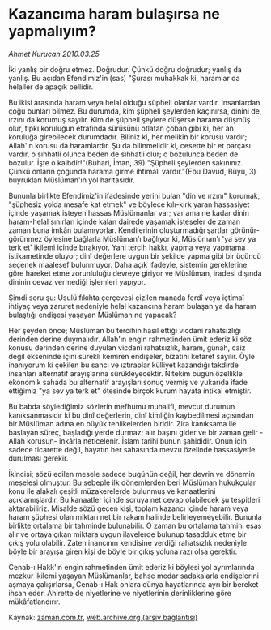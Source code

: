 # Kazancıma haram bulaşırsa ne yapmalıyım?

*Ahmet Kurucan 2010.03.25*

<tr><td class="metin" colspan="2" style="padding-top: 20px; padding-left: 5px; ">İki yanlış bir doğru etmez. Doğrudur. Çünkü doğru doğrudur; yanlış da yanlış. Bu açıdan Efendimiz'in (sas) "Şurası muhakkak ki, haramlar da helaller de apaçık bellidir.</td></tr><tr><td class="metin" colspan="2" style="padding-top: 20px; padding-left: 5px; "><p>Bu ikisi arasında haram veya helal olduğu şüpheli olanlar vardır. İnsanlardan çoğu bunları bilmez. Bu durumda, kim şüpheli şeylerden kaçınırsa, dinini de, ırzını da korumuş sayılır. Kim de şüpheli şeylere düşerse harama düşmüş olur, tıpkı koruluğun etrafında sürüsünü otlatan çoban gibi ki, her an koruluğa girebilecek durumdadır. Biliniz ki, her melikin bir korusu vardır; Allah'ın korusu da haramlardır. Şu da bilinmelidir ki, cesette bir et parçası vardır, o sıhhatli olunca beden de sıhhatli olur; o bozulunca beden de bozulur. İşte o kalbdir!"(Buhari, İman, 39) "Şüpheli şeylerden sakınınız. Çünkü onların çoğunda harama girme ihtimali vardır."(Ebu Davud, Büyu, 3) buyrukları Müslüman'ın yol haritasıdır.
<p>Bununla birlikte Efendimiz'in ifadesinde yerini bulan "din ve ırzını" korumak, "şüphesiz yolda mesafe kat etmek" ve böylece kılı-kırk yaran hassasiyet içinde yaşamak isteyen hassas Müslümanlar var; var ama ne kadar dinin haram-helal sınırları içinde kalan dairede yaşamak isteseler de zaman zaman buna imkân bulamıyorlar. Kendilerinin oluşturmadığı şartlar görünür-görünmez öylesine bağlarla Müslüman'ı bağlıyor ki, Müslüman'ı 'ya sev ya terk et' ikilemi içinde bırakıyor. Yani tercih hakkı, yapma veya yapmama istikametinde oluyor; dinî değerlere uygun bir şekilde yapma gibi bir üçüncü seçenek maalesef bulunmuyor. Daha açık ifadeyle, sistemin gereklerine göre hareket etme zorunluluğu devreye giriyor ve Müslüman, iradesi dışında dininin cevaz vermediği işlemleri yapıyor.
<p>Şimdi soru şu: Usulü fıkıhta çerçevesi çizilen manada ferdî veya içtimaî ihtiyaç veya zaruret nedeniyle helal kazancına haram bulaşan ya da haram bulaştığı endişesi yaşayan Müslüman ne yapacak?
<p>Her şeyden önce; Müslüman bu tercihin hasıl ettiği vicdani rahatsızlığı derinden derine duymalıdır. Allah'ın engin rahmetinden ümit ederiz ki söz konusu derinden derine duyulan vicdanî rahatsızlık, haram, günah, caiz değil ekseninde içini sürekli kemiren endişeler, bizatihi kefaret sayılır. Öyle inanıyorum ki çekilen bu sancı ve ıztıraplar külliyet kazandığı takdirde insanları alternatif arayışlarına sürükleyecektir. Nitekim bugün özellikle ekonomik sahada bu alternatif arayışları sonuç vermiş ve yukarıda ifade ettiğimiz "ya sev ya terk et" ötesinde birçok kurum hayata intikal etmiştir.
<p>Bu babda söylediğimiz sözlerin mefhumu muhalifi, mevcut durumun kanıksanmasıdır ki bu dinî değerlerin, dinî kimliğin kaybedilmesi açısından bir Müslüman adına en büyük tehlikelerden biridir. Zira kanıksama ile başlayan süreç, başladığı yerde durmaz; alır başını gider ve bir zaman gelir -Allah korusun- inkârla neticelenir. İslam tarihi bunun şahididir. Onun için sadece ticarette değil, hayatın her sahasında mevzu özelinde hassasiyetle durulması gerekir.
<p>İkincisi; sözü edilen mesele sadece bugünün değil, her devrin ve dönemin meselesi olmuştur. Bu sebeple ilk dönemlerden beri Müslüman hukukçular konu ile alakalı çeşitli müzakerelerde bulunmuş ve kanaatlerini açıklamışlardır. Bu kanaatler içinde soruya net cevap olabilecek şu tespitleri aktarabiliriz. Misalde sözü geçen kişi, toplam kazancı içinde haram veya haram şüphesi olan miktarı net bir rakam halinde belirleyemeyebilir. Bununla birlikte ortalama bir tahminde bulunabilir. O zaman bu ortalama tahmini esas alır ve ortaya çıkan miktara uygun ilavelerde bulunup tasadduk etme bir çıkış yolu olabilir. Zaten inancının kendisine verdiği rahatsızlık nedeniyle böyle bir arayışa giren kişi de böyle bir çıkış yoluna razı olsa gerektir.
<p>Cenab-ı Hakk'ın engin rahmetinden ümit ederiz ki böylesi yol ayrımlarında mezkur ikilemi yaşayan Müslümanlar, bahse medar sadakalarla endişelerini aşmaya çalışırlarsa, Cenab-ı Hak onlara dünya hayatlarında ayrı bir bereket ihsan eder. Ahirette de niyetlerine ve niyetlerinin derinliklerine göre mükâfatlandırır.<br/></p></p></p></p></p></p></p></td></tr>

Kaynak: [zaman.com.tr](http://zaman.com.tr/yazar.do?yazino=965446), [web.archive.org (arşiv bağlantısı)](http://web.archive.org/web/20100328150311/http://zaman.com.tr:80/yazar.do?yazino=965446)

